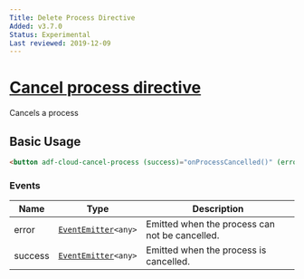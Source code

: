 ```yaml
---
Title: Delete Process Directive
Added: v3.7.0
Status: Experimental
Last reviewed: 2019-12-09
---
```


# [Cancel process directive](../../../lib/process-services-cloud/src/lib/process/directives/cancel-process.directive.ts "Defined in cancel-process.directive.ts")

Cancels a process

## Basic Usage

```html
<button adf-cloud-cancel-process (success)="onProcessCancelled()" (error)="onCancelProcessError()">Cancel</button>
```

### Events

| Name | Type | Description |
| ---- | ---- | ----------- |
| error | [`EventEmitter`](https://angular.io/api/core/EventEmitter)`<any>` | Emitted when the process can not be cancelled. |
| success | [`EventEmitter`](https://angular.io/api/core/EventEmitter)`<any>` | Emitted when the process is cancelled. |
